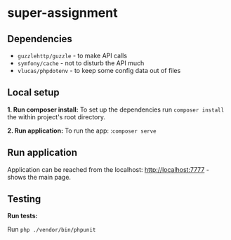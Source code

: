 # super-assignment

## Dependencies

* `guzzlehttp/guzzle` - to make API calls
* `symfony/cache` - not to disturb the API much
* `vlucas/phpdotenv` - to keep some config data out of files

## Local setup

**1. Run composer install:**
To set up the dependencies run `composer install` the within project's root directory.

**2. Run application:**
To run the app: :`composer serve`

## Run application
Application can be reached from the localhost: 
[http://localhost:7777](http://localhost:7777) - shows the main page.

## Testing

**Run tests:**

Run `php ./vendor/bin/phpunit`